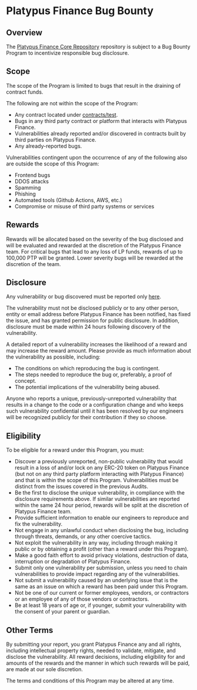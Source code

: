 # Platypus Finance Bug Bounty

## Overview

The [Platypus Finance Core Repository](https://github.com/platypus-finance/core) repository is subject to a Bug Bounty Program to incentivize responsible bug disclosure.

## Scope

The scope of the Program is limited to bugs that result in the draining of contract funds.

The following are not within the scope of the Program:

- Any contract located under [contracts/test](./contracts/test).
- Bugs in any third party contract or platform that interacts with Platypus Finance.
- Vulnerabilities already reported and/or discovered in contracts built by third parties on Platypus Finance.
- Any already-reported bugs.

Vulnerabilities contingent upon the occurrence of any of the following also are outside the scope of this Program:

- Frontend bugs
- DDOS attacks
- Spamming
- Phishing
- Automated tools (Github Actions, AWS, etc.)
- Compromise or misuse of third party systems or services

## Rewards

Rewards will be allocated based on the severity of the bug disclosed and will be evaluated and rewarded at the discretion of the Platypus Finance team. For critical bugs that lead to any loss of LP funds, rewards of up to 100,000 PTP will be granted. Lower severity bugs will be rewarded at the discretion of the team.

## Disclosure

Any vulnerability or bug discovered must be reported only [here](https://firebasehostingproxy.page.link/198886819888/forms.gle/cz5QPARFTjoM72Rj8).

The vulnerability must not be disclosed publicly or to any other person, entity or email address before Platypus Finance has been notified, has fixed the issue, and has granted permission for public disclosure. In addition, disclosure must be made within 24 hours following discovery of the vulnerability.

A detailed report of a vulnerability increases the likelihood of a reward and may increase the reward amount. Please provide as much information about the vulnerability as possible, including:

- The conditions on which reproducing the bug is contingent.
- The steps needed to reproduce the bug or, preferably, a proof of concept.
- The potential implications of the vulnerability being abused.

Anyone who reports a unique, previously-unreported vulnerability that results in a change to the code or a configuration change and who keeps such vulnerability confidential until it has been resolved by our engineers will be recognized publicly for their contribution if they so choose.

## Eligibility

To be eligible for a reward under this Program, you must:

- Discover a previously unreported, non-public vulnerability that would result in a loss of and/or lock on any ERC-20 token on Platypus Finance (but not on any third party platform interacting with Platypus Finance) and that is within the scope of this Program. Vulnerabilities must be distinct from the issues covered in the previous Audits.
- Be the first to disclose the unique vulnerability, in compliance with the disclosure requirements above. If similar vulnerabilities are reported within the same 24 hour period, rewards will be split at the discretion of Platypus Finance team.
- Provide sufficient information to enable our engineers to reproduce and fix the vulnerability.
- Not engage in any unlawful conduct when disclosing the bug, including through threats, demands, or any other coercive tactics.
- Not exploit the vulnerability in any way, including through making it public or by obtaining a profit (other than a reward under this Program).
- Make a good faith effort to avoid privacy violations, destruction of data, interruption or degradation of Platypus Finance.
- Submit only one vulnerability per submission, unless you need to chain vulnerabilities to provide impact regarding any of the vulnerabilities.
- Not submit a vulnerability caused by an underlying issue that is the same as an issue on which a reward has been paid under this Program.
- Not be one of our current or former employees, vendors, or contractors or an employee of any of those vendors or contractors.
- Be at least 18 years of age or, if younger, submit your vulnerability with the consent of your parent or guardian.

## Other Terms

By submitting your report, you grant Platypus Finance any and all rights, including intellectual property rights, needed to validate, mitigate, and disclose the vulnerability. All reward decisions, including eligibility for and amounts of the rewards and the manner in which such rewards will be paid, are made at our sole discretion.

The terms and conditions of this Program may be altered at any time.
